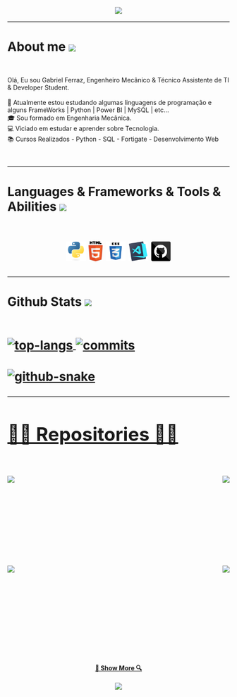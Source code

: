 <!-- Cabeçalho -->
<p align="center">
  <img src="https://capsule-render.vercel.app/api?type=waving&color=gradient&text=&height=100&section=header"/>
</p>

<!-- Sobre mim -->
<hr>
<h1> About me <a href="https://github.com/DenverCoder1/readme-typing-svg"><img align="center" height="40" src="https://readme-typing-svg.herokuapp.com?lines=Brazilian+🇧🇷+🟩;Engenheiro+Mecânico+⚙️;Técnico+Assistente+de+TI+📚;Pythonista+🐍"></a></h1>
<br>


<!-- Descrição -->
<p>
  Olá, Eu sou Gabriel Ferraz, Engenheiro Mecânico & Técnico Assistente de TI & Developer Student.
  <br>
  <br>
  🔬 Atualmente estou estudando algumas linguagens de programação e alguns FrameWorks | Python | Power BI | MySQL | etc...
  <br>
  🎓 Sou formado em Engenharia Mecânica.
  <br>
  💻 Viciado em estudar e aprender sobre Tecnologia.
  <br>
  📚 Cursos Realizados - Python - SQL - Fortigate - Desenvolvimento Web
  <br>
  <br>
  <br>
</p>
</hr>
  
  
<!-- Habilidades e Frameworks --> 
<hr>
<h1> Languages & Frameworks & Tools & Abilities <img src="https://i.giphy.com/media/u5DoW5LsP16fiyvyTW/giphy.webp" width="35">
  <br>
  <br>
<p align="center">
  <code><img title="Python" height="45" src="images/python-original.svg"></code>
  <code><img title="HTML5" height="45" src="images/html5.svg"></code>
  <code><img title="CSS" height="45" src="images/css.svg"></code>
  <code><img title="Visual Studio Code" height="45" src="images/vscode.png"></code>
  <code><img title="GitHub" height="45" src="images/github.svg"></code>
</p>
</hr>


<!-- Stats -->
<hr>
<div>
<h4> Github Stats <img src="https://media.giphy.com/media/iY8CRBdQXODJSCERIr/giphy.gif" width="35">
<br>
  <br>
<p>
<a href="https://github.com/gabrielferrazz">
<img alt="top-langs" align="center" width="45%" src="https://github-readme-stats-seven-navy-90.vercel.app/api/top-langs/?username=gabrielferrazz&layout=compact&langs_count=16&theme=gotham&hide=jupyter%20notebook"/>
<a href="https://github.com/gabrielferrazz">
<img alt="commits" align="center" width="48%" src="https://github-readme-stats-seven-navy-90.vercel.app/api?username=gabrielferrazz&show_icons=true&theme=gotham&include_all_commits=true&count_private=true&hide=issues"/>
</p>
</div>

<!-- Snake --->
<div>
  <picture>
    <source media="(prefers-color-scheme: dark)" srcset="https://github.com/gabrielferrazz/gabrielferrazz/blob/output/github-snake-dark.svg">
    <source media="(prefers-color-scheme: light)" srcset="https://github.com/gabrielferrazz/gabrielferrazz/blob/output/github-snake.svg">
    <img alt="github-snake" src="https://github.com/gabrielferrazz/gabrielferrazz/blob/output/github-snake.svg">
  </picture> 
</div>
</hr>


<!-- Repositorios -->   
<hr>
<h2>👨‍💻 Repositories 👨‍💻</h2>
<br>
<div width="100%" align="center">
  <a align="left" href="https://github.com/gabrielferrazz/Curso_Python" title="Curso_Python"><img align="left" height="115" src="https://github-readme-stats.vercel.app/api/pin/?username=gabrielferrazz&repo=Curso_Python&theme=react&border_color=61dafb&border_radius=10"></a>
  <a align="right" href="https://github.com/gabrielferrazz/Front-End" title="Data Structures"><img align="right" height="115" src="https://github-readme-stats.vercel.app/api/pin/?username=gabrielferrazz&repo=Front-End&theme=react&border_color=61dafb&border_radius=10"></a>
</div>
<br/><br/><br/><br/><br/><br/>
<div width="100%" align="center">
  <a align="left" href="https://github.com/gabrielferrazz/Dashboard_Office365" title="Dashboard_Office365"><img align="left" height="115" src="https://github-readme-stats.vercel.app/api/pin/?username=gabrielferrazz&repo=Dashboard_Office365&theme=react&border_color=61dafb&border_radius=10"></a>
  <a align="right" href="https://github.com/gabrielferrazz/API_Cotacoes" title="API_Cotacoes"><img align="right" height="115" src="https://github-readme-stats.vercel.app/api/pin/?username=gabrielferrazz&repo=API_Cotacoes&theme=react&border_color=61dafb&border_radius=10"></a>
</div>
<br/><br/><br/><br/><br/><br/>

<h4 align="center">
  <a href="https://github.com/gabrielferrazz?tab=repositories" title="Show Repositories">🔎 Show More 🔍</a>
</h4>
</hr>

<!-- Rodapé -->
<p align="center">
  <img src="https://capsule-render.vercel.app/api?type=waving&color=gradient&height=100&section=footer"/>
</p>
